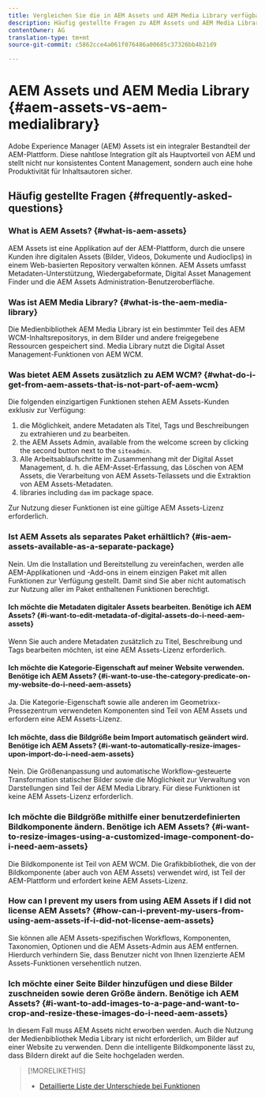 ```yaml
---
title: Vergleichen Sie die in AEM Assets und AEM Media Library verfügbaren Funktionen
description: Häufig gestellte Fragen zu AEM Assets und AEM Media Library, einschließlich der Unterschiede.
contentOwner: AG
translation-type: tm+mt
source-git-commit: c5862cce4a061f076486a00685c37326bb4b21d9

---
```



# AEM Assets und AEM Media Library {#aem-assets-vs-aem-medialibrary}

Adobe Experience Manager (AEM) Assets ist ein integraler Bestandteil der AEM-Plattform. Diese nahtlose Integration gilt als Hauptvorteil von AEM und stellt nicht nur konsistentes Content Management, sondern auch eine hohe Produktivität für Inhaltsautoren sicher. 

## Häufig gestellte Fragen {#frequently-asked-questions}

### What is AEM Assets? {#what-is-aem-assets}

AEM Assets ist eine Applikation auf der AEM-Plattform, durch die unsere Kunden ihre digitalen Assets (Bilder, Videos, Dokumente und Audioclips) in einem Web-basierten Repository verwalten können. AEM Assets umfasst Metadaten-Unterstützung, Wiedergabeformate, Digital Asset Management Finder und die AEM Assets Administration-Benutzeroberfläche. 

### Was ist AEM Media Library?  {#what-is-the-aem-media-library}

Die Medienbibliothek AEM Media Library ist ein bestimmter Teil des AEM WCM-Inhaltsrepositorys, in dem Bilder und andere freigegebene Ressourcen gespeichert sind. Media Library nutzt die Digital Asset Management-Funktionen von AEM WCM. 

### Was bietet AEM Assets zusätzlich zu AEM WCM?  {#what-do-i-get-from-aem-assets-that-is-not-part-of-aem-wcm}

Die folgenden einzigartigen Funktionen stehen AEM Assets-Kunden exklusiv zur Verfügung: 

1. die Möglichkeit, andere Metadaten als Titel, Tags und Beschreibungen zu extrahieren und zu bearbeiten.
1. the AEM Assets Admin, available from the welcome screen by clicking the second button next to the `siteadmin`.
1. Alle Arbeitsablaufschritte im Zusammenhang mit der Digital Asset Management, d. h. die AEM-Asset-Erfassung, das Löschen von AEM Assets, die Verarbeitung von AEM Assets-Teilassets und die Extraktion von AEM Assets-Metadaten.
1. libraries including `dam` im package space.

Zur Nutzung dieser Funktionen ist eine gültige AEM Assets-Lizenz erforderlich. 

### Ist AEM Assets als separates Paket erhältlich?  {#is-aem-assets-available-as-a-separate-package}

Nein. Um die Installation und Bereitstellung zu vereinfachen, werden alle AEM-Applikationen und -Add-ons in einem einzigen Paket mit allen Funktionen zur Verfügung gestellt. Damit sind Sie aber nicht automatisch zur Nutzung aller im Paket enthaltenen Funktionen berechtigt. 

#### Ich möchte die Metadaten digitaler Assets bearbeiten. Benötige ich AEM Assets?  {#i-want-to-edit-metadata-of-digital-assets-do-i-need-aem-assets}

Wenn Sie auch andere Metadaten zusätzlich zu Titel, Beschreibung und Tags bearbeiten möchten, ist eine AEM Assets-Lizenz erforderlich. 

#### Ich möchte die Kategorie-Eigenschaft auf meiner Website verwenden. Benötige ich AEM Assets?  {#i-want-to-use-the-category-predicate-on-my-website-do-i-need-aem-assets}

Ja. Die Kategorie-Eigenschaft sowie alle anderen im Geometrixx-Pressezentrum verwendeten Komponenten sind Teil von AEM Assets und erfordern eine AEM Assets-Lizenz. 

#### Ich möchte, dass die Bildgröße beim Import automatisch geändert wird. Benötige ich AEM Assets?  {#i-want-to-automatically-resize-images-upon-import-do-i-need-aem-assets}

Nein. Die Größenanpassung und automatische Workflow-gesteuerte Transformation statischer Bilder sowie die Möglichkeit zur Verwaltung von Darstellungen sind Teil der AEM Media Library. Für diese Funktionen ist keine AEM Assets-Lizenz erforderlich.

### Ich möchte die Bildgröße mithilfe einer benutzerdefinierten Bildkomponente ändern. Benötige ich AEM Assets?  {#i-want-to-resize-images-using-a-customized-image-component-do-i-need-aem-assets}

Die Bildkomponente ist Teil von AEM WCM. Die Grafikbibliothek, die von der Bildkomponente (aber auch von AEM Assets) verwendet wird, ist Teil der AEM-Plattform und erfordert keine AEM Assets-Lizenz. 

### How can I prevent my users from using AEM Assets if I did not license AEM Assets? {#how-can-i-prevent-my-users-from-using-aem-assets-if-i-did-not-license-aem-assets}

Sie können alle AEM Assets-spezifischen Workflows, Komponenten, Taxonomien, Optionen und die AEM Assets-Admin aus AEM entfernen. Hierdurch verhindern Sie, dass Benutzer nicht von Ihnen lizenzierte AEM Assets-Funktionen versehentlich nutzen. 

### Ich möchte einer Seite Bilder hinzufügen und diese Bilder zuschneiden sowie deren Größe ändern. Benötige ich AEM Assets?  {#i-want-to-add-images-to-a-page-and-want-to-crop-and-resize-these-images-do-i-need-aem-assets}

In diesem Fall muss AEM Assets nicht erworben werden. Auch die Nutzung der Medienbibliothek Media Library ist nicht erforderlich, um Bilder auf einer Website zu verwenden. Denn die intelligente Bildkomponente lässt zu, dass Bildern direkt auf die Seite hochgeladen werden. 

>[!MORELIKETHIS]
>
>* [Detaillierte Liste der Unterschiede bei Funktionen](https://docs.adobe.com/content/help/en/experience-manager-65/assets/administer/medialibrary.html#listoffeatures)